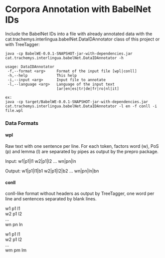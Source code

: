 # Corpora Annotation with BabelNet IDs

Include the BabelNet IDs into a file with already annotated data with the cat.trachemys.interlingua.babelNet.DataIDAnnotator class of this project or with TreeTagger:

```
java -cp BabelWE-0.0.1-SNAPSHOT-jar-with-dependencies.jar cat.trachemys.interlingua.babelNet.DataIDAnnotator -h

usage: DataIDAnnotator
 -f,--format <arg>     Format of the input file [wpl|conll]
 -h,--help             This help
 -i,--input <arg>      Input file to annotate
 -l,--language <arg>   Language of the input text
                       [ar|en|es|tr|de|fr|ro|nl|it]
                       
ex:
java -cp target/BabelWE-0.0.1-SNAPSHOT-jar-with-dependencies.jar cat.trachemys.interlingua.babelNet.DataIDAnnotator -l en -f conll -i file.wpl
```

### Data Formats

#### wpl

Raw text with one sentence per line. For each token, factors word (w), PoS (p) and lemma (l) are separated by pipes as output by the prepro package. 

Input: w1|p1|l1 w2|p1|l2 ... wn|pn|ln

Output: w1|p1|l1|b1 w2|p1|l2|b2 ... wn|pn|ln|bn

#### conll

conll-like format without headers as output by TreeTagger, one word per line and sentences separated by blank lines.

w1   p1   l1 </br>
w2   p1   l2 </br>
... </br>
wn   pn   ln </br>

w1   p1   l1 </br>
w2   p1   l2 </br>
... </br>
wm   pm   lm </br>











